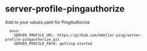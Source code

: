 # server-profile-pingauthorize

Add to your values.yaml for PingAuthorize

```
  envs:
    SERVER_PROFILE_URL: https://github.com/mdeller-ping/server-profile-pingauthorize.git
    SERVER_PROFILE_PATH: getting-started
```